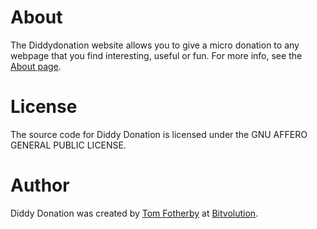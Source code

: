 About
=====

The Diddydonation website allows you to give a micro donation to any webpage that you find interesting, useful or fun. For more info, see the [About page](http://blog.bitvolution.com/about).

License
=======

The source code for Diddy Donation is licensed under the GNU AFFERO GENERAL PUBLIC LICENSE.

Author
======

Diddy Donation was created by [Tom Fotherby](http://www.tomfotherby.com) at [Bitvolution](http://www.bitvolution.com).
